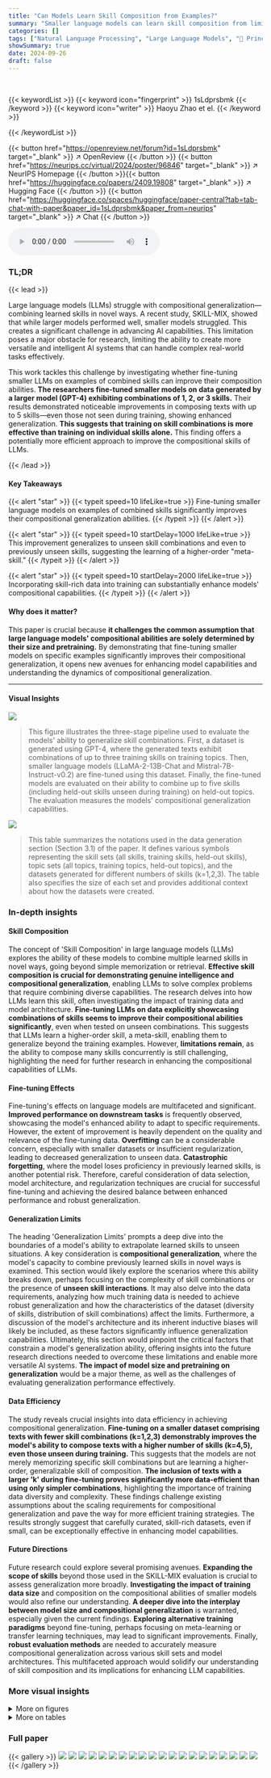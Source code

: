 ```yaml
---
title: "Can Models Learn Skill Composition from Examples?"
summary: "Smaller language models can learn skill composition from limited examples, substantially improving their ability to combine skills in novel ways through fine-tuning."
categories: []
tags: ["Natural Language Processing", "Large Language Models", "🏢 Princeton University",]
showSummary: true
date: 2024-09-26
draft: false
---
```


<br>

{{< keywordList >}}
{{< keyword icon="fingerprint" >}} 1sLdprsbmk {{< /keyword >}}
{{< keyword icon="writer" >}} Haoyu Zhao et el. {{< /keyword >}}
 
{{< /keywordList >}}

{{< button href="https://openreview.net/forum?id=1sLdprsbmk" target="_blank" >}}
↗ OpenReview
{{< /button >}}
{{< button href="https://neurips.cc/virtual/2024/poster/96846" target="_blank" >}}
↗ NeurIPS Homepage
{{< /button >}}{{< button href="https://huggingface.co/papers/2409.19808" target="_blank" >}}
↗ Hugging Face
{{< /button >}}
{{< button href="https://huggingface.co/spaces/huggingface/paper-central?tab=tab-chat-with-paper&paper_id=1sLdprsbmk&paper_from=neurips" target="_blank" >}}
↗ Chat
{{< /button >}}



<audio controls>
    <source src="https://ai-paper-reviewer.com/1sLdprsbmk/podcast.wav" type="audio/wav">
    Your browser does not support the audio element.
</audio>


### TL;DR


{{< lead >}}

Large language models (LLMs) struggle with compositional generalization—combining learned skills in novel ways.  A recent study, SKILL-MIX, showed that while larger models performed well, smaller models struggled. This creates a significant challenge in advancing AI capabilities.  This limitation poses a major obstacle for research, limiting the ability to create more versatile and intelligent AI systems that can handle complex real-world tasks effectively. 

This work tackles this challenge by investigating whether fine-tuning smaller LLMs on examples of combined skills can improve their composition abilities.  **The researchers fine-tuned smaller models on data generated by a larger model (GPT-4) exhibiting combinations of 1, 2, or 3 skills.**  Their results demonstrated noticeable improvements in composing texts with up to 5 skills—even those not seen during training, showing enhanced generalization.  **This suggests that training on skill combinations is more effective than training on individual skills alone.** This finding offers a potentially more efficient approach to improve the compositional skills of LLMs.

{{< /lead >}}


#### Key Takeaways

{{< alert "star" >}}
{{< typeit speed=10 lifeLike=true >}} Fine-tuning smaller language models on examples of combined skills significantly improves their compositional generalization abilities. {{< /typeit >}}
{{< /alert >}}

{{< alert "star" >}}
{{< typeit speed=10 startDelay=1000 lifeLike=true >}} This improvement generalizes to unseen skill combinations and even to previously unseen skills, suggesting the learning of a higher-order "meta-skill." {{< /typeit >}}
{{< /alert >}}

{{< alert "star" >}}
{{< typeit speed=10 startDelay=2000 lifeLike=true >}} Incorporating skill-rich data into training can substantially enhance models' compositional capabilities. {{< /typeit >}}
{{< /alert >}}

#### Why does it matter?
This paper is crucial because **it challenges the common assumption that large language models' compositional abilities are solely determined by their size and pretraining.** By demonstrating that fine-tuning smaller models on specific examples significantly improves their compositional generalization, it opens new avenues for enhancing model capabilities and understanding the dynamics of compositional generalization.

------
#### Visual Insights



![](https://ai-paper-reviewer.com/1sLdprsbmk/figures_1_1.jpg)

> This figure illustrates the three-stage pipeline used to evaluate the models' ability to generalize skill combinations.  First, a dataset is generated using GPT-4, where the generated texts exhibit combinations of up to three training skills on training topics. Then, smaller language models (LLaMA-2-13B-Chat and Mistral-7B-Instruct-v0.2) are fine-tuned using this dataset. Finally, the fine-tuned models are evaluated on their ability to combine up to five skills (including held-out skills unseen during training) on held-out topics. The evaluation measures the models' compositional generalization capabilities.





![](https://ai-paper-reviewer.com/1sLdprsbmk/tables_4_1.jpg)

> This table summarizes the notations used in the data generation section (Section 3.1) of the paper.  It defines various symbols representing the skill sets (all skills, training skills, held-out skills), topic sets (all topics, training topics, held-out topics), and the datasets generated for different numbers of skills (k=1,2,3). The table also specifies the size of each set and provides additional context about how the datasets were created.





### In-depth insights


#### Skill Composition
The concept of 'Skill Composition' in large language models (LLMs) explores the ability of these models to combine multiple learned skills in novel ways, going beyond simple memorization or retrieval.  **Effective skill composition is crucial for demonstrating genuine intelligence and compositional generalization**, enabling LLMs to solve complex problems that require combining diverse capabilities.  The research delves into how LLMs learn this skill, often investigating the impact of training data and model architecture.  **Fine-tuning LLMs on data explicitly showcasing combinations of skills seems to improve their compositional abilities significantly**, even when tested on unseen combinations.  This suggests that LLMs learn a higher-order skill, a meta-skill, enabling them to generalize beyond the training examples.  However, **limitations remain**, as the ability to compose many skills concurrently is still challenging, highlighting the need for further research in enhancing the compositional capabilities of LLMs.

#### Fine-tuning Effects
Fine-tuning's effects on language models are multifaceted and significant.  **Improved performance on downstream tasks** is frequently observed, showcasing the model's enhanced ability to adapt to specific requirements.  However, the extent of improvement is heavily dependent on the quality and relevance of the fine-tuning data.  **Overfitting** can be a considerable concern, especially with smaller datasets or insufficient regularization, leading to decreased generalization to unseen data.  **Catastrophic forgetting**, where the model loses proficiency in previously learned skills, is another potential risk. Therefore, careful consideration of data selection, model architecture, and regularization techniques are crucial for successful fine-tuning and achieving the desired balance between enhanced performance and robust generalization.

#### Generalization Limits
The heading 'Generalization Limits' prompts a deep dive into the boundaries of a model's ability to extrapolate learned skills to unseen situations.  A key consideration is **compositional generalization**, where the model's capacity to combine previously learned skills in novel ways is examined.  This section would likely explore the scenarios where this ability breaks down, perhaps focusing on the complexity of skill combinations or the presence of **unseen skill interactions**.  It may also delve into the data requirements, analyzing how much training data is needed to achieve robust generalization and how the characteristics of the dataset (diversity of skills, distribution of skill combinations) affect the limits.  Furthermore, a discussion of the model's architecture and its inherent inductive biases will likely be included, as these factors significantly influence generalization capabilities.  Ultimately, this section would pinpoint the critical factors that constrain a model's generalization ability, offering insights into the future research directions needed to overcome these limitations and enable more versatile AI systems.  **The impact of model size and pretraining on generalization** would be a major theme, as well as the challenges of evaluating generalization performance effectively.

#### Data Efficiency
The study reveals crucial insights into data efficiency in achieving compositional generalization.  **Fine-tuning on a smaller dataset comprising texts with fewer skill combinations (k=1,2,3) demonstrably improves the model's ability to compose texts with a higher number of skills (k=4,5), even those unseen during training.** This suggests that the models are not merely memorizing specific skill combinations but are learning a higher-order, generalizable skill of composition.  **The inclusion of texts with a larger 'k' during fine-tuning proves significantly more data-efficient than using only simpler combinations**, highlighting the importance of training data diversity and complexity.  These findings challenge existing assumptions about the scaling requirements for compositional generalization and pave the way for more efficient training strategies. The results strongly suggest that carefully curated, skill-rich datasets, even if small, can be exceptionally effective in enhancing model capabilities.

#### Future Directions
Future research could explore several promising avenues.  **Expanding the scope of skills** beyond those used in the SKILL-MIX evaluation is crucial to assess generalization more broadly.  **Investigating the impact of training data size** and composition on the compositional abilities of smaller models would also refine our understanding.  **A deeper dive into the interplay between model size and compositional generalization** is warranted, especially given the current findings. **Exploring alternative training paradigms** beyond fine-tuning, perhaps focusing on meta-learning or transfer learning techniques, may lead to significant improvements. Finally, **robust evaluation methods** are needed to accurately measure compositional generalization across various skill sets and model architectures.  This multifaceted approach would solidify our understanding of skill composition and its implications for enhancing LLM capabilities.


### More visual insights

<details>
<summary>More on figures
</summary>


![](https://ai-paper-reviewer.com/1sLdprsbmk/figures_2_1.jpg)

> This figure shows the success rate of different language models in composing a short paragraph that demonstrates a given number (k) of skills. The models tested include LLaMA-2-13B-Chat, Mistral-7B-Instruct, and GPT-4.  Both the fine-tuned and original versions of LLaMA-2-13B-Chat and Mistral-7B-Instruct are included. The x-axis represents the number of skills (k) to be composed, and the y-axis shows the success rate. The results demonstrate that fine-tuning on examples of composing fewer skills (k=2,3) significantly improves the ability of smaller models to compose a larger number of held-out skills (k=4,5), indicating the models are not simply memorizing specific combinations of skills, but rather have learned a more general ability to compose skills.


![](https://ai-paper-reviewer.com/1sLdprsbmk/figures_23_1.jpg)

> This figure illustrates the three-stage pipeline used to evaluate the compositional generalization capability of language models.  The pipeline starts by generating training data using GPT-4, ensuring each text contains a combination of up to 3 skills from a training set.  Next, smaller language models (LLaMA-2-13B-Chat and Mistral-7B-Instruct-v0.2) are fine-tuned using this data. Finally, the fine-tuned models are evaluated on their ability to compose larger combinations of skills (up to 5) from a held-out set, assessing their capacity for compositional generalization beyond what was seen during training.


![](https://ai-paper-reviewer.com/1sLdprsbmk/figures_24_1.jpg)

> This figure illustrates the three-stage pipeline used to evaluate the models' ability to generalize skill combinations.  The process begins by using GPT-4 to generate training data consisting of short texts that demonstrate combinations of up to three skills from a training set.  These texts are then used to fine-tune smaller language models (LLaMA-2-13B-Chat and Mistral-7B-Instruct-v0.2). Finally, the fine-tuned models are evaluated on their ability to generate texts demonstrating combinations of up to five skills, including skills not seen during training, thereby assessing compositional generalization.


</details>




<details>
<summary>More on tables
</summary>


![](https://ai-paper-reviewer.com/1sLdprsbmk/tables_5_1.jpg)
> This table presents the performance of the fine-tuned LLaMA-2-13B-Chat model on the SKILL-MIX evaluation, graded by GPT-4. It shows the 'Ratio of Full Marks' and 'Skills Fraction' for different values of k (number of skills combined), across three evaluation settings: training skills and topics, held-out skills and topics, and all skills and topics.  Each setting evaluates the model's ability to generalize and compose skills under different conditions, highlighting the impact of fine-tuning on held-out skills.

![](https://ai-paper-reviewer.com/1sLdprsbmk/tables_6_1.jpg)
> This table presents the results of the Mistral-7B-Instruct-v0.2 model after fine-tuning on different datasets (DSKILL-MIX(1), DSKILL-MIX(1,2), DSKILL-MIX(1,2,3))  evaluated using the SKILL-MIX metric. The performance is measured by the Ratio of Full Marks and Skills Fraction for different numbers of skills (k=2,3,4,5) combined in short paragraphs. The evaluation is conducted across three settings: training skills and topics, held-out skills and topics, and all skills and topics.

![](https://ai-paper-reviewer.com/1sLdprsbmk/tables_7_1.jpg)
> This table presents the performance of LLaMA-2-13B-Chat models, fine-tuned on different datasets (combinations of SKILL-MIX data with k=1,2,3), evaluated on the SKILL-MIXall(k) metric (k=2,3,4,5).  The performance is measured using the Ratio of Full Marks and Skills Fraction. The table shows the impact of the size and composition of the fine-tuning dataset on the model's ability to combine k skills.  It includes results for a smaller dataset (8000 samples) for comparison.

![](https://ai-paper-reviewer.com/1sLdprsbmk/tables_8_1.jpg)
> This table presents a comparison of the performance of the fine-tuned Llama-2-13B-Chat model on the SKILL-MIXall(k) evaluation metric (k = 2, 3, 4, 5).  The key difference is that the evaluation was performed using two different graders: GPT-4 and Claude-3.  This allows for an assessment of the consistency and potential biases introduced by different grading approaches. The table shows the Ratio of Full Marks and Skills Fraction for each model and grader combination.

![](https://ai-paper-reviewer.com/1sLdprsbmk/tables_8_2.jpg)
> This table presents the performance of the fine-tuned LLaMA-2-13B-Chat model on the SKILL-MIX evaluation, graded by GPT-4. It shows the 'Ratio of Full Marks' and 'Skills Fraction' for different values of k (number of skills to combine), across three evaluation settings: training skills and topics, held-out skills and topics, and all skills and topics.  Each setting reflects different levels of generalization: in-domain, out-of-domain, and overall generalization. The table helps in understanding how well the model generalizes to unseen skill combinations after fine-tuning on different datasets.  The DSKILL-MIX(k) notation refers to the data used for fine-tuning, indicating the level of skill complexity (k) in the training data.

![](https://ai-paper-reviewer.com/1sLdprsbmk/tables_9_1.jpg)
> This table presents the results of evaluating the performance of fine-tuned LLaMA-2-13B-Chat and Mistral-7B-Instruct-v0.2 models on the SKILL-MIX(5) task.  The evaluation focuses on combinations of uncommon skills (skills with an occurrence rate in the RedPajama dataset of less than 5%). The table displays the Ratio of Full Marks and Skills Fraction for each model under three different evaluation settings: training skills, held-out skills, and all skills. This helps to analyze the models' ability to generalize skill composition to unseen skills.

![](https://ai-paper-reviewer.com/1sLdprsbmk/tables_12_1.jpg)
> This table presents the performance of the fine-tuned LLaMA-2-13B-Chat model on the SKILL-MIX evaluation metric, graded by GPT-4.  It shows the 'Ratio of Full Marks' and 'Skills Fraction' for different values of k (number of skills combined), across three evaluation settings:  training skills and topics, held-out skills and topics, and all skills and topics. Each setting represents a different level of generalization and provides insights into the model's ability to compose skills, both seen and unseen during training. The table also includes the dataset used for fine-tuning (DSKILL-MIX(k)) which is also defined in Section 3.1 of the paper.

![](https://ai-paper-reviewer.com/1sLdprsbmk/tables_13_1.jpg)
> This table presents the performance of the fine-tuned LLaMA-2-13B-Chat model on the SKILL-MIX evaluation, graded by GPT-4.  It shows the 'Ratio of Full Marks' and 'Skills Fraction' for different values of k (number of skills combined), across three evaluation settings: training skills and topics, held-out skills and topics, and all skills and topics. The table also indicates the fine-tuning dataset used for each model (DSKILL-MIX(1), DSKILL-MIX(1,2), DSKILL-MIX(1,2,3)) which varies in the number of skills (k) included in the training data.

![](https://ai-paper-reviewer.com/1sLdprsbmk/tables_14_1.jpg)
> This table presents the performance of the fine-tuned LLaMA-2-13B-Chat model on the SKILL-MIX evaluation, graded by GPT-4.  It shows the 'Ratio of Full Marks' and 'Skills Fraction' for different values of k (number of skills combined), across various settings. The settings include evaluations on training skills and topics, held-out skills and topics, and all skills and topics.  The table helps analyze the model's ability to generalize and compose skills both within and outside of its training data.

![](https://ai-paper-reviewer.com/1sLdprsbmk/tables_15_1.jpg)
> This table presents the performance of the fine-tuned LLaMA-2-13B-Chat model on the SKILL-MIX evaluation, graded by GPT-4.  The evaluation assesses the model's ability to combine k skills (k=2,3,4,5) in various settings. The settings include evaluating the model on the same training skills and topics it was fine-tuned on (in-domain), on held-out skills and topics (out-of-domain), and on all skills and topics. The results are presented as the Ratio of Full Marks and Skills Fraction, which are metrics reflecting the model's success rate in composing skills.  Different datasets (DSKILL-MIX(k)) used for fine-tuning are also indicated.

![](https://ai-paper-reviewer.com/1sLdprsbmk/tables_16_1.jpg)
> This table presents the performance of the fine-tuned LLaMA-2-13B-Chat model on the SKILL-MIX evaluation, graded by GPT-4.  It shows the 'Ratio of Full Marks' and 'Skills Fraction' for different values of k (number of skills to combine), across three evaluation settings: training skills and topics, held-out skills and topics, and all skills and topics.  The data used for fine-tuning is indicated (DSKILL-MIX(1), DSKILL-MIX(1,2), DSKILL-MIX(1,2,3)), allowing for comparison of performance based on different training data. This helps analyze the model's ability to generalize to unseen skills (held-out) and to combine larger numbers of skills (higher k).

![](https://ai-paper-reviewer.com/1sLdprsbmk/tables_17_1.jpg)
> This table presents the performance of the fine-tuned LLaMA-2-13B-Chat model on the SKILL-MIX evaluation, graded by GPT-4.  It shows the 'Ratio of Full Marks' and 'Skills Fraction' for different values of k (number of skills combined), across three evaluation settings: training skills and topics, held-out skills and topics, and all skills and topics.  The data used for fine-tuning is indicated (DSKILL-MIX(1), DSKILL-MIX(1,2), DSKILL-MIX(1,2,3)) and allows for comparison of the model's performance before and after fine-tuning with different datasets.  The table helps assess the model's ability to generalize and compose skills in various contexts.

![](https://ai-paper-reviewer.com/1sLdprsbmk/tables_18_1.jpg)
> This table shows the performance of the fine-tuned LLaMA-2-13B-Chat model on the SKILL-MIX evaluation for different numbers of skills (k=2, 3, 4, 5) under three different evaluation settings: training skills and topics, held-out skills and topics, and all skills and topics.  The performance is measured using two metrics: Ratio of Full Marks and Skills Fraction. The table also shows the model's performance before and after fine-tuning on different datasets (DSKILL-MIX(1), DSKILL-MIX(1,2), DSKILL-MIX(1,2,3)).

![](https://ai-paper-reviewer.com/1sLdprsbmk/tables_18_2.jpg)
> This table presents the performance of the fine-tuned LLaMA-2-13B-Chat model on the SKILL-MIX evaluation, graded by GPT-4.  It shows the 'Ratio of Full Marks' and 'Skills Fraction' for different values of k (number of skills combined), across three evaluation settings: training skills and topics, held-out skills and topics, and all skills and topics.  Each setting reflects different levels of generalization, with held-out skills representing a more challenging out-of-distribution test.

![](https://ai-paper-reviewer.com/1sLdprsbmk/tables_19_1.jpg)
> This table presents the performance of the fine-tuned LLaMA-2-13B-Chat model on the SKILL-MIX evaluation, graded by GPT-4.  It shows the 'Ratio of Full Marks' and 'Skills Fraction' for different values of k (number of skills to be combined), across three evaluation settings: using training skills and topics, held-out skills and topics, and all skills and topics.  Each setting assesses the model's ability to compose skills under different conditions, revealing its generalization capabilities.

![](https://ai-paper-reviewer.com/1sLdprsbmk/tables_20_1.jpg)
> This table presents the performance of the fine-tuned LLaMA-2-13B-Chat model on the SKILL-MIX evaluation, graded by GPT-4.  It shows the 'Ratio of Full Marks' and 'Skills Fraction' for different values of k (number of skills to compose), across three evaluation settings: training skills and topics, held-out skills and topics, and all skills and topics. Each setting evaluates the model's ability to compose skills in different scenarios, allowing for a comprehensive analysis of its compositional generalization capabilities. The table also references Section 3.1 for details on data generation.

![](https://ai-paper-reviewer.com/1sLdprsbmk/tables_21_1.jpg)
> This table presents the performance of the fine-tuned LLaMA-2-13B-Chat model on the SKILL-MIX evaluation, graded by GPT-4. It shows the 'Ratio of Full Marks' and 'Skills Fraction' for different values of k (number of skills), across three evaluation settings: training skills and topics, held-out skills and topics, and all skills and topics.  Each setting further breaks down the results based on which dataset the model was fine-tuned on (DSKILL-MIX(1), DSKILL-MIX(1,2), or DSKILL-MIX(1,2,3)). This allows for a comparison of model performance under different training conditions and shows the impact of fine-tuning on compositional generalization.

![](https://ai-paper-reviewer.com/1sLdprsbmk/tables_22_1.jpg)
> This table presents the performance of the fine-tuned LLaMA-2-13B-Chat model on the SKILL-MIX evaluation, graded by GPT-4.  It shows the 'Ratio of Full Marks' and 'Skills Fraction' for different values of k (number of skills), across three evaluation settings: training skills and topics, held-out skills and topics, and all skills and topics.  The data used for fine-tuning (DSKILL-MIX(k)) is also specified.  The table helps illustrate the impact of fine-tuning on the model's ability to compose varying numbers of skills, both those seen and unseen during training.

![](https://ai-paper-reviewer.com/1sLdprsbmk/tables_23_1.jpg)
> This table presents the performance of the fine-tuned LLaMA-2-13B-Chat model on the SKILL-MIX evaluation, graded by GPT-4.  It shows the 'Ratio of Full Marks' and 'Skills Fraction' for different values of k (number of skills to be composed), across various settings. The settings include evaluations on training skills and topics, held-out skills and topics, and all skills and topics.  The table helps to analyze the model's ability to generalize compositional skills learned during training to unseen skill combinations. Different fine-tuning datasets (DSKILL-MIX(1), DSKILL-MIX(1,2), DSKILL-MIX(1,2,3)) are compared to understand the impact of training data richness on compositional generalization.

![](https://ai-paper-reviewer.com/1sLdprsbmk/tables_24_1.jpg)
> This table presents the performance of the fine-tuned LLaMA-2-13B-Chat model on the SKILL-MIX evaluation, graded by GPT-4.  The evaluation was performed across different settings (training, held-out, and all skills/topics) and varying numbers of skills (k=2,3,4,5). The results are shown as the 'Ratio of Full Marks' and 'Skills Fraction', reflecting the model's success in composing the specified skills.  DSKILL-MIX(k) refers to the dataset generated with full scores on the SKILL-MIX(k) evaluation. Section 3.1 provides more details about the data generation process.

![](https://ai-paper-reviewer.com/1sLdprsbmk/tables_25_1.jpg)
> This table presents the performance of the fine-tuned LLaMA-2-13B-Chat model on the SKILL-MIX evaluation, graded by GPT-4.  It shows the 'Ratio of Full Marks' and 'Skills Fraction' for different values of k (number of skills to combine), across three evaluation settings: training skills and topics, held-out skills and topics, and all skills and topics.  The table allows comparison of the model's performance before and after fine-tuning on different datasets (DSKILL-MIX(1), DSKILL-MIX(1,2), DSKILL-MIX(1,2,3)).  It helps to analyze the model's ability to generalize to unseen skills and the impact of training data on its compositional generalization capabilities.

</details>




### Full paper

{{< gallery >}}
<img src="https://ai-paper-reviewer.com/1sLdprsbmk/1.png" class="grid-w50 md:grid-w33 xl:grid-w25" />
<img src="https://ai-paper-reviewer.com/1sLdprsbmk/2.png" class="grid-w50 md:grid-w33 xl:grid-w25" />
<img src="https://ai-paper-reviewer.com/1sLdprsbmk/3.png" class="grid-w50 md:grid-w33 xl:grid-w25" />
<img src="https://ai-paper-reviewer.com/1sLdprsbmk/4.png" class="grid-w50 md:grid-w33 xl:grid-w25" />
<img src="https://ai-paper-reviewer.com/1sLdprsbmk/5.png" class="grid-w50 md:grid-w33 xl:grid-w25" />
<img src="https://ai-paper-reviewer.com/1sLdprsbmk/6.png" class="grid-w50 md:grid-w33 xl:grid-w25" />
<img src="https://ai-paper-reviewer.com/1sLdprsbmk/7.png" class="grid-w50 md:grid-w33 xl:grid-w25" />
<img src="https://ai-paper-reviewer.com/1sLdprsbmk/8.png" class="grid-w50 md:grid-w33 xl:grid-w25" />
<img src="https://ai-paper-reviewer.com/1sLdprsbmk/9.png" class="grid-w50 md:grid-w33 xl:grid-w25" />
<img src="https://ai-paper-reviewer.com/1sLdprsbmk/10.png" class="grid-w50 md:grid-w33 xl:grid-w25" />
<img src="https://ai-paper-reviewer.com/1sLdprsbmk/11.png" class="grid-w50 md:grid-w33 xl:grid-w25" />
<img src="https://ai-paper-reviewer.com/1sLdprsbmk/12.png" class="grid-w50 md:grid-w33 xl:grid-w25" />
<img src="https://ai-paper-reviewer.com/1sLdprsbmk/13.png" class="grid-w50 md:grid-w33 xl:grid-w25" />
<img src="https://ai-paper-reviewer.com/1sLdprsbmk/14.png" class="grid-w50 md:grid-w33 xl:grid-w25" />
<img src="https://ai-paper-reviewer.com/1sLdprsbmk/15.png" class="grid-w50 md:grid-w33 xl:grid-w25" />
<img src="https://ai-paper-reviewer.com/1sLdprsbmk/16.png" class="grid-w50 md:grid-w33 xl:grid-w25" />
<img src="https://ai-paper-reviewer.com/1sLdprsbmk/17.png" class="grid-w50 md:grid-w33 xl:grid-w25" />
<img src="https://ai-paper-reviewer.com/1sLdprsbmk/18.png" class="grid-w50 md:grid-w33 xl:grid-w25" />
<img src="https://ai-paper-reviewer.com/1sLdprsbmk/19.png" class="grid-w50 md:grid-w33 xl:grid-w25" />
<img src="https://ai-paper-reviewer.com/1sLdprsbmk/20.png" class="grid-w50 md:grid-w33 xl:grid-w25" />
{{< /gallery >}}